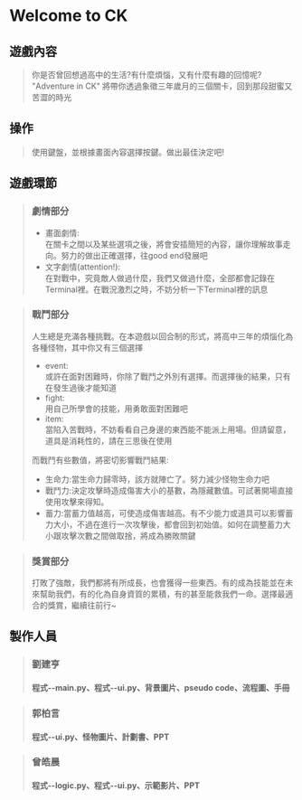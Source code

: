 # Welcome to CK
## 遊戲內容
> 你是否曾回想過高中的生活?有什麼煩惱，又有什麼有趣的回憶呢?\
> "Adventure in CK" 將帶你透過象徵三年歲月的三個關卡，回到那段甜蜜又苦澀的時光
## 操作
> 使用鍵盤，並根據畫面內容選擇按鍵。做出最佳決定吧!
## 遊戲環節
> ### 劇情部分
>* 畫面劇情:\
>在關卡之間以及某些選項之後，將會安插簡短的內容，讓你理解故事走向。努力的做出正確選擇，往good end發展吧
>* 文字劇情(attention!):\
>在對戰中，究竟敵人做過什麼，我們又做過什麼，全部都會記錄在Terminal裡。在戰況激烈之時，不妨分析一下Terminal裡的訊息

> ### 戰鬥部分
> 人生總是充滿各種挑戰。在本遊戲以回合制的形式，將高中三年的煩惱化為各種怪物，其中你又有三個選擇
> * event:\
>或許在面對困難時，你除了戰鬥之外別有選擇。而選擇後的結果，只有在發生過後才能知道
>* fight:\
>用自己所學會的技能，用勇敢面對困難吧
>* item:\
>當陷入苦戰時，不妨看看自己身邊的東西能不能派上用場。但請留意，道具是消耗性的，請在三思後在使用
>
>而戰鬥有些數值，將密切影響戰鬥結果:
>* 生命力:當生命力歸零時，該方就陣亡了。努力減少怪物生命力吧
>* 戰鬥力:決定攻擊時造成傷害大小的基數，為隱藏數值。可試著開場直接使用攻擊來得知。
>* 蓄力:當蓄力值越高，可使造成傷害越高。有不少能力或道具可以影響蓄力大小，不過在進行一次攻擊後，都會回到初始值。如何在調整蓄力大小跟攻擊次數之間做取捨，將成為勝敗關鍵

> ### 獎賞部分
>打敗了強敵，我們都將有所成長，也會獲得一些東西。有的成為技能並在未來幫助我們，有的化為自身資質的累積，有的甚至能救我們一命。選擇最適合的獎賞，繼續往前行~

## 製作人員
>### 劉建亨
>#### 程式--main.py、程式--ui.py、背景圖片、pseudo code、流程圖、手冊

>### 郭柏言
>#### 程式--ui.py、怪物圖片、計劃書、PPT

>### 曾皓晨
>#### 程式--logic.py、程式--ui.py、示範影片、PPT
